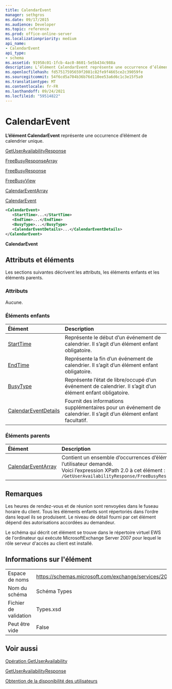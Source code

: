 ```yaml
---
title: CalendarEvent
manager: sethgros
ms.date: 09/17/2015
ms.audience: Developer
ms.topic: reference
ms.prod: office-online-server
ms.localizationpriority: medium
api_name:
- CalendarEvent
api_type:
- schema
ms.assetid: 91958c01-1fcb-4ac0-8601-5e5b434c988a
description: L’élément CalendarEvent représente une occurrence d’élément de calendrier unique.
ms.openlocfilehash: fd57517595659f2081c82fe9f4665ce2c39059fe
ms.sourcegitcommit: 54f6cd5a704b36b76d110ee53a6d6c1c3e15f5a9
ms.translationtype: MT
ms.contentlocale: fr-FR
ms.lasthandoff: 09/24/2021
ms.locfileid: "59514822"
---
```

# <a name="calendarevent"></a>CalendarEvent

**L’élément CalendarEvent** représente une occurrence d’élément de calendrier unique. 
  
[GetUserAvailabilityResponse](getuseravailabilityresponse.md)
  
[FreeBusyResponseArray](freebusyresponsearray.md)
  
[FreeBusyResponse](freebusyresponse.md)
  
[FreeBusyView](freebusyview.md)
  
[CalendarEventArray](calendareventarray.md)
  
[CalendarEvent](calendarevent.md)
  
```xml
<CalendarEvent>
   <StartTime>...</StartTime>
   <EndTime>...</EndTime>
   <BusyType>...</BusyType>
   <CalendarEventDetails>...</CalendarEventDetails>
</CalendarEvent>
```

 **CalendarEvent**
## <a name="attributes-and-elements"></a>Attributs et éléments

Les sections suivantes décrivent les attributs, les éléments enfants et les éléments parents.
  
### <a name="attributes"></a>Attributs

Aucune.
  
### <a name="child-elements"></a>Éléments enfants

|**Élément**|**Description**|
|:-----|:-----|
|[StartTime](starttime.md) <br/> |Représente le début d’un événement de calendrier. Il s’agit d’un élément enfant obligatoire.  <br/> |
|[EndTime](endtime.md) <br/> |Représente la fin d’un événement de calendrier. Il s’agit d’un élément enfant obligatoire.  <br/> |
|[BusyType](busytype.md) <br/> |Représente l’état de libre/occupé d’un événement de calendrier. Il s’agit d’un élément enfant obligatoire.  <br/> |
|[CalendarEventDetails](calendareventdetails.md) <br/> |Fournit des informations supplémentaires pour un événement de calendrier. Il s’agit d’un élément enfant facultatif.  <br/> |
   
### <a name="parent-elements"></a>Éléments parents

|**Élément**|**Description**|
|:-----|:-----|
|[CalendarEventArray](calendareventarray.md) <br/> |Contient un ensemble d’occurrences d’éléments de calendrier uniques qui représentent la disponibilité de l’utilisateur demandé.  <br/> Voici l’expression XPath 2.0 à cet élément :  <br/>  `/GetUserAvailabilityResponse/FreeBusyResponseArray/FreeBusyResponse/FreeBusyView/CalendarEventArray` <br/> |
   
## <a name="remarks"></a>Remarques

Les heures de rendez-vous et de réunion sont renvoyées dans le fuseau horaire du client. Tous les éléments enfants sont répertoriés dans l’ordre dans lequel ils se produisent. Le niveau de détail fourni par cet élément dépend des autorisations accordées au demandeur.
  
Le schéma qui décrit cet élément se trouve dans le répertoire virtuel EWS de l'ordinateur qui exécute MicrosoftExchange Server 2007 pour lequel le rôle serveur d'accès au client est installé.
  
## <a name="element-information"></a>Informations sur l'élément

|||
|:-----|:-----|
|Espace de noms  <br/> |https://schemas.microsoft.com/exchange/services/2006/types  <br/> |
|Nom du schéma  <br/> |Schéma Types  <br/> |
|Fichier de validation  <br/> |Types.xsd  <br/> |
|Peut être vide  <br/> |False  <br/> |
   
## <a name="see-also"></a>Voir aussi



[Opération GetUserAvailability](getuseravailability-operation.md)
  
[GetUserAvailabilityResponse](getuseravailabilityresponse.md)


[Obtention de la disponibilité des utilisateurs](https://msdn.microsoft.com/library/d4133fcb-9b0f-4e6b-aadf-a389da83516a%28Office.15%29.aspx)

